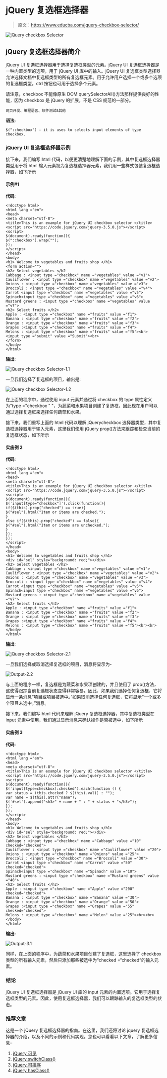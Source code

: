 # jQuery 复选框选择器

> 原文：<https://www.educba.com/jquery-checkbox-selector/>

![jQuery checkbox Selector](img/7d78f3d660d621210c3616613011908a.png)



## jQuery 复选框选择器简介

jQuery UI 复选框选择器用于选择复选框类型的元素。jQuery UI 复选框选择器是一种内置类型的选项，用于 jQuery UI 库中的输入。jQuery UI 复选框类型选择器允许选择文档中复选框类型的所有复选框元素。用于允许用户选择一个或多个选项的复选框类型。ctrl 按钮也可用于选择多个元素。

请注意，checkbox 不能像原生 DOM querySelectorAll()方法那样提供良好的性能，因为 checkbox 是 jQuery 的扩展，不是 CSS 规范的一部分。

<small>网页开发、编程语言、软件测试&其他</small>

**语法:**

```
$(":checkbox") – it is uses to selects input elements of type checkbox.
```

### jQuery UI 复选框选择器示例

接下来，我们编写 html 代码，以便更清楚地理解下面的示例，其中复选框选择器类型用于将 html 输入元素视为复选框选择器元素，我们用一些样式包装复选框选择器，如下所示

#### 示例#1

**代码:**

```
<!doctype html>
<html lang ="en">
<head>
<meta charset="utf-8">
<title>This is an example for jQuery UI checkbox selector </title>
<script src="https://code.jquery.com/jquery-3.5.0.js"></script>
<script>
$(document).ready(function(){
$(":checkbox").wrap("");
});
</script>
</head>
<body>
<h1> Welcome to vegetables and fruits shop </h1>
<form action="">
<h2> Select vegetables </h2
Cabbage : <input type ="checkbox" name ="vegetables" value ="v1">
Cauliflower : <input type ="checkbox" name ="vegetables" value ="v2">
Onions : <input type ="checkbox" name ="vegetables" value ="v3">
Broccoli : <input type ="checkbox" name ="vegetables" value ="v4">
Carrot <input type ="checkbox" name ="vegetables" value ="v5">
Spinach<input type ="checkbox" name ="vegetables" value ="v6">
Mustard greens : <input type ="checkbox" name ="vegetables" value ="v7">
<h2> Select fruits </h2>
Apple : <input type ="checkbox" name ="fruits" value ="f1">
Banana : <input type ="checkbox" name ="fruits" value ="f2">
Orange : <input type ="checkbox" name ="fruits" value ="f3">
Grapes :<input type ="checkbox" name ="fruits" value ="f4">
Melons : <input type ="checkbox" name ="fruits" value ="f5"><br>
<input type ="submit" value ="Submit"><br>
</form>
</body>
</html>
```

**输出:**

![jQuery checkbox Selector-1.1](img/abc73d79ba4f69194a498afe9c42ab70.png)



一旦我们选择了复选框的项目，输出是:

![jQuery checkbox Selector-1.2](img/fe7c4a4fd1458a423f643dd7990173f5.png)



在上面的程序中，通过使用 input 元素并通过将 checkbox 的 type 属性定义为“type ="checkbox " "，为蔬菜和水果项目创建了复选框，因此现在用户可以通过选择复选框来选择任何蔬菜和水果。

接下来，我们重写上面的 html 代码以理解 jQuerycheckbox 选择器类型，其中复选框选择器用于输入元素，这里我们使用 jQuery prop()方法来跟踪和检查当前的复选框状态，如下所示

#### 实施例 2

**代码:**

```
<!doctype html>
<html lang ="en">
<head>
<meta charset="utf-8">
<title>This is an example for jQuery UI checkbox selector </title>
<script src="https://code.jquery.com/jquery-3.5.0.js"></script>
<script>
$(document).ready(function(){
$('input[type="checkbox"]').click(function(){
if($(this).prop("checked") == true){
$("#sel").html("Item or items are checked.");
}
else if($(this).prop("checked") == false){
$("#sel").html("Item or items are unchecked.");
}
});
});
</script>
</head>
<body>
<h1> Welcome to vegetables and fruits shop </h1>
<div id="sel" style="background: red;"></div>
<h2> Select vegetables </h2>
Cabbage : <input type ="checkbox" name ="vegetables" value ="v1">
Cauliflower : <input type ="checkbox" name ="vegetables" value ="v2">
Onions : <input type ="checkbox" name ="vegetables" value ="v3">
Broccoli : <input type ="checkbox" name ="vegetables" value ="v4">
Carrot <input type ="checkbox" name ="vegetables" value ="v5">
Spinach<input type ="checkbox" name ="vegetables" value ="v6">
Mustard greens : <input type ="checkbox" name ="vegetables" value ="v7">
<h2> Select fruits </h2>
Apple : <input type ="checkbox" name ="fruits" value ="f1">
Banana : <input type ="checkbox" name ="fruits" value ="f2">
Orange : <input type ="checkbox" name ="fruits" value ="f3">
Grapes :<input type ="checkbox" name ="fruits" value ="f4">
Melons : <input type ="checkbox" name ="fruits" value ="f5"><br><br>
</body>
</html>
```

**输出:**

![jQuery checkbox Selector-2.1](img/ba0432dda2e5e67508fea21194a46109.png)



一旦我们选择或取消选择复选框的项目，消息将显示为-

![Output-2.2](img/1bfe7084312656a83877926a04789934.png)



与上面的程序一样，复选框是为蔬菜和水果项创建的，并且使用了 prop()方法，这使得跟踪当前复选框状态变得非常容易。因此，如果我们选择任何复选框，它将显示一条消息“项目或项目被选中。”如果取消选择任何复选框，它将显示“一个或多个项目未选中。”消息。

接下来，我们编写 html 代码来理解 jQuery 复选框选择器，其中复选框类型在 input 元素中使用，我们通过显示消息来确认操作是否被选中，如下所示

#### 实施例 3

**代码:**

```
<!doctype html>
<html lang ="en">
<head>
<meta charset="utf-8">
<title>This is an example for jQuery UI checkbox selector </title>
<script src="https://code.jquery.com/jquery-3.5.0.js"></script>
<script>
$(document).ready(function(){
$('input[type=checkbox]:checked').each(function () {
var status = (this.checked ? $(this).val() : "");
var name = $(this).attr("name");
$('#sel').append("<h3>" + name + " : " + status + "</h3>");
});
});
</script>
</head>
<body>
<h1> Welcome to vegetables and fruits shop </h1>
<div id="sel" style="background: red;"></div>
<h2> Select vegetables </h2>
Cabbage : <input type ="checkbox" name ="Cabbage" value ="10" checked="checked">
Cauliflower : <input type ="checkbox" name ="Cauliflower" value ="20">
Onions : <input type ="checkbox" name ="Onions" value ="25">
Broccoli : <input type ="checkbox" name ="Broccoli" value ="30">
Carrot <input type ="checkbox" name ="Carrot" value ="50" checked="checked">
Spinach<input type ="checkbox" name ="Spinach" value ="10">
Mustard greens : <input type ="checkbox" name ="Mustard greens" value ="40">
<h2> Select fruits </h2>
Apple : <input type ="checkbox" name ="Apple" value ="200" checked="checked">
Banana : <input type ="checkbox" name ="Banana" value ="30">
Orange : <input type ="checkbox" name ="Orange" value ="50">
Grapes :<input type ="checkbox" name ="Grapes" value ="55" checked="checked">
Melons : <input type ="checkbox" name ="Melon" value ="25"><br><br>
</body>
</html>
```

**输出:**

![Output-3.1](img/5e6aec2fbf50e6bb4d236a6f11dd7f7a.png)



同样，在上面的程序中，为蔬菜和水果项目创建了复选框，这里选择了 checkbox 类型的所有输入元素，然后只添加那些被选中为“checked =“checked”的输入元素。

### 结论

jQuery UI 复选框选择器是 jQuery UI 库的 input 元素的内置选项。它用于选择复选框类型的元素。因此，使用复选框选择器，我们可以跟踪输入的复选框类型的状态。

### 推荐文章

这是一个 jQuery 复选框选择器的指南。在这里，我们还将讨论 jquery 复选框选择器的介绍，以及不同的示例和代码实现。您也可以看看以下文章，了解更多信息–

1.  [jQuery 可见](https://www.educba.com/jquery-is-visible/)
2.  [jQuery switchClass()](https://www.educba.com/jquery-switchclass/)
3.  [jQuery 可排序](https://www.educba.com/jquery-sortable/)
4.  [jQuery hasClass()](https://www.educba.com/jquery-hasclass/)





